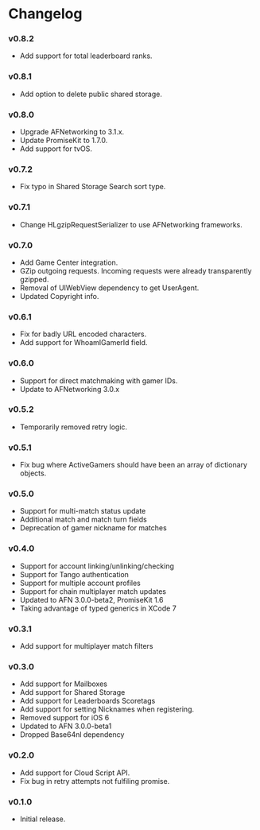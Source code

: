 Changelog
=========

### v0.8.2

* Add support for total leaderboard ranks.

### v0.8.1

* Add option to delete public shared storage.

### v0.8.0

* Upgrade AFNetworking to 3.1.x.
* Update PromiseKit to 1.7.0.
* Add support for tvOS.

### v0.7.2

* Fix typo in Shared Storage Search sort type.

### v0.7.1

* Change HLgzipRequestSerializer to use AFNetworking frameworks.

### v0.7.0

* Add Game Center integration.
* GZip outgoing requests. Incoming requests were already transparently gzipped.
* Removal of UIWebView dependency to get UserAgent.
* Updated Copyright info.

### v0.6.1

* Fix for badly URL encoded characters.
* Add support for WhoamIGamerId field.

### v0.6.0

* Support for direct matchmaking with gamer IDs.
* Update to AFNetworking 3.0.x

### v0.5.2

* Temporarily removed retry logic.

### v0.5.1

* Fix bug where ActiveGamers should have been an array of dictionary objects.

### v0.5.0

* Support for multi-match status update
* Additional match and match turn fields
* Deprecation of gamer nickname for matches

### v0.4.0

* Support for account linking/unlinking/checking
* Support for Tango authentication
* Support for multiple account profiles
* Support for chain multiplayer match updates
* Updated to AFN 3.0.0-beta2, PromiseKit 1.6
* Taking advantage of typed generics in XCode 7

### v0.3.1

* Add support for multiplayer match filters

### v0.3.0

* Add support for Mailboxes
* Add support for Shared Storage
* Add support for Leaderboards Scoretags
* Add support for setting Nicknames when registering.
* Removed support for iOS 6
* Updated to AFN 3.0.0-beta1
* Dropped Base64nl dependency

### v0.2.0

* Add support for Cloud Script API.
* Fix bug in retry attempts not fulfiling promise.

### v0.1.0

* Initial release.
